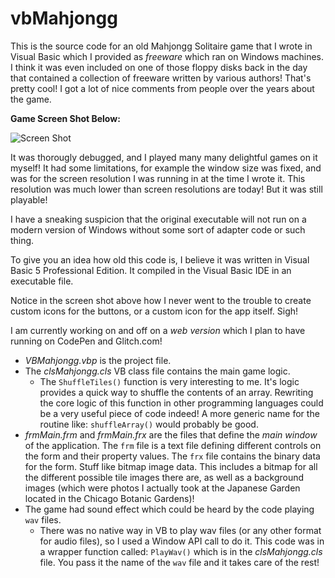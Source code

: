 # vbMahjongg

This is the source code for an old Mahjongg Solitaire game that I wrote in Visual Basic which I provided as *freeware* which ran on Windows machines. 
I think it was even included on one of those floppy disks back in the day that contained a collection of freeware written by various authors! That's pretty cool!
I got a lot of nice comments from people over the years about the game.

**Game Screen Shot Below:**

![Screen Shot](http://chomer.com/wp-content/mahjongg_screen_full1.png)


It was thorougly debugged, and I played many many delightful games on it myself! It had some limitations, for example the window size was fixed, and was for the screen resolution I was running in at the time I wrote it. This resolution was much lower than screen resolutions are today!  But it was still playable!

I have a sneaking suspicion that the original executable will not run on a modern version of Windows without some sort of adapter code or such thing.

To give you an idea how old this code is, I believe it was written in Visual Basic 5 Professional Edition. It compiled in the Visual Basic IDE in an executable file.

Notice in the screen shot above how I never went to the trouble to create custom icons for the buttons, or a custom icon for the app itself. Sigh!

I am currently working on and off on a *web version* which I plan to have running on CodePen and Glitch.com!

- *VBMahjongg.vbp* is the project file.
- The *clsMahjongg.cls* VB class file contains the main game logic.
  - The `ShuffleTiles()` function is very interesting to me. It's logic provides a quick way to shuffle the contents of an array. Rewriting the core logic of this function in other programming languages could be a very useful piece of code indeed! A more generic name for the routine like: `shuffleArray()` would probably be good.
- *frmMain.frm* and *frmMain.frx* are the files that define the *main window* of the application. The `frm` file is a text file defining different controls on the form and their property values.  The `frx` file contains the binary data for the form. Stuff like bitmap image data. This includes a bitmap for all the different possible tile images there are, as well as a background images (which were photos I actually took at the Japanese Garden located in the Chicago Botanic Gardens)!
- The game had sound effect which could be heard by the code playing `wav` files.
  - There was no native way in VB to play wav files (or any other format for audio files), so I used a Window API call to do it. This code was in a wrapper function called: `PlayWav()` which is in the *clsMahjongg.cls* file. You pass it the name of the `wav` file and it takes care of the rest!
